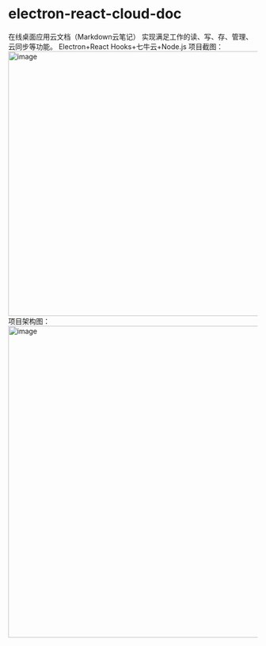 # electron-react-cloud-doc
在线桌面应用云文档（Markdown云笔记）
实现满足工作的读、写、存、管理、云同步等功能。
Electron+React Hooks+七牛云+Node.js
项目截图：
<img width="535" alt="image" src="https://user-images.githubusercontent.com/49382637/166404110-1e2ebcde-f6bf-47ec-a055-74a61f6d5f54.png">
项目架构图：
<img width="630" alt="image" src="https://user-images.githubusercontent.com/49382637/166404141-61545017-ad7c-462f-9544-f53db01e1c8e.png">

